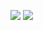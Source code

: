 ![](https://media.tenor.com/NPuM7-0uJZIAAAAM/luffy-g5-one-piece-1072.gif)
![](https://tenor.com/pt-BR/view/zoro-one-piece-sword-epic-gif-17912030)
